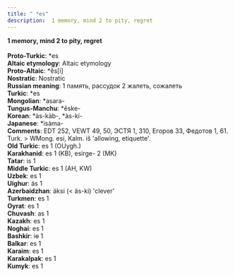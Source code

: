 ```yaml
---
title: " *es"
description:  1 memory, mind 2 to pity, regret
---
```

<strong> 1 memory, mind 2 to pity, regret</strong><br><br>
<strong>Proto-Turkic</strong>:  *es<br>
<strong>Altaic etymology</strong>:  Altaic etymology<br>
<strong> Proto-Altaic</strong>:  *ḕs[i]<br>
<strong>Nostratic</strong>:  Nostratic<br>
<strong>Russian meaning</strong>:  1 память, рассудок 2 жалеть, сожалеть<br>
<strong>Turkic</strong>:  *es<br>
<strong>Mongolian</strong>:  *asara-<br>
<strong>Tungus-Manchu</strong>:  *ēske-<br>
<strong>Korean</strong>:  *às-kàb-, *às-kí-<br>
<strong>Japanese</strong>:  *ìsàma-<br>
<strong>Comments</strong>:  EDT 252, VEWT 49, 50, ЭСТЯ 1, 310, Егоров 33, Федотов 1, 61. Turk. > WMong. esi, Kalm. iš 'allowing, etiquette'.<br>
<strong>Old Turkic</strong>:  es 1 (OUygh.)<br>
<strong>Karakhanid</strong>:  es 1 (KB), esirge- 2 (MK)<br>
<strong>Tatar</strong>:  is 1<br>
<strong>Middle Turkic</strong>:  es 1 (AH, KW)<br>
<strong>Uzbek</strong>:  es 1<br>
<strong>Uighur</strong>:  äs 1<br>
<strong>Azerbaidzhan</strong>:  äksi (< äs-ki) 'clever'<br>
<strong>Turkmen</strong>:  es 1<br>
<strong>Oyrat</strong>:  es 1<br>
<strong>Chuvash</strong>:  as 1<br>
<strong>Kazakh</strong>:  es 1<br>
<strong>Noghai</strong>:  es 1<br>
<strong>Bashkir</strong>:  iɵ 1<br>
<strong>Balkar</strong>:  es 1<br>
<strong>Karaim</strong>:  es 1<br>
<strong>Karakalpak</strong>:  es 1<br>
<strong>Kumyk</strong>:  es 1<br>


